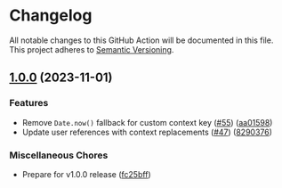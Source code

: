 # Changelog

All notable changes to this GitHub Action will be documented in this file. This project adheres to [Semantic Versioning](http://semver.org).

## [1.0.0](https://github.com/launchdarkly/gha-flags/compare/v1.0.0...v1.0.0) (2023-11-01)


### Features

* Remove `Date.now()` fallback for custom context key ([#55](https://github.com/launchdarkly/gha-flags/issues/55)) ([aa01598](https://github.com/launchdarkly/gha-flags/commit/aa01598f7188a11ccd9e782f3c70d76272262c28))
* Update user references with context replacements ([#47](https://github.com/launchdarkly/gha-flags/issues/47)) ([8290376](https://github.com/launchdarkly/gha-flags/commit/8290376e0d20913a44d9f8fad3985433c47444e6))


### Miscellaneous Chores

* Prepare for v1.0.0 release ([fc25bff](https://github.com/launchdarkly/gha-flags/commit/fc25bff43f4ffb58076063fbcb16388161fd0264))
